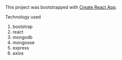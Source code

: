 This project was bootstrapped with [Create React App](https://github.com/facebook/create-react-app).

Technology used
1. bootstrap
2. react
3. mongodb 
4. mongoose
5. express
6. axios
